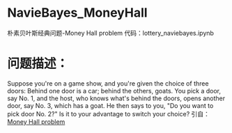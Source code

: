 # NavieBayes_MoneyHall
朴素贝叶斯经典问题-Money Hall problem
代码：lottery_naviebayes.ipynb
# 问题描述：
Suppose you're on a game show, and you're given the choice of three doors: Behind one door is a car; behind the others, goats. You pick a door, say No. 1, and the host, who knows what's behind the doors, opens another door, say No. 3, which has a goat. He then says to you, "Do you want to pick door No. 2?" Is it to your advantage to switch your choice?
引自：[Money Hall problem](https://en.wikipedia.org/wiki/Monty_Hall_problem)
